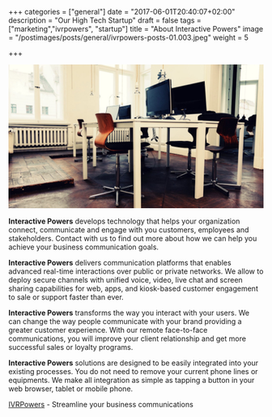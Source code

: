 +++
categories = ["general"]
date = "2017-06-01T20:40:07+02:00"
description = "Our High Tech Startup"
draft = false
tags = ["marketing","ivrpowers", "startup"]
title = "About Interactive Powers"
image = "/postimages/posts/general/ivrpowers-posts-01.003.jpeg"
weight = 5

+++

![Interactive Powers](/postimages/posts/general/ivrpowers-posts-01.003.jpeg)

**Interactive Powers** develops technology that helps your organization connect, communicate and engage with you customers, employees and stakeholders. Contact with us to find out more about how we can help you achieve your business communication goals. 

**Interactive Powers** delivers communication platforms that enables advanced real-time interactions over public or private networks. We allow to deploy secure channels with unified voice, video, live chat and screen sharing capabilities for web, apps, and kiosk-based customer engagement to sale or support faster than ever.

**Interactive Powers** transforms the way you interact with your users. We can change the way people communicate with your brand providing a greater customer experience. With our remote face-to-face communications, you will improve your client relationship and get more successful sales or loyalty programs.

**Interactive Powers** solutions are designed to be easily integrated into your existing processes. You do not need to remove your current phone lines or equipments. We make all integration as simple as tapping a button in your web browser, tablet or mobile phone.

[IVRPowers](http://www.ivrpowers.com/) - Streamline your business communications
